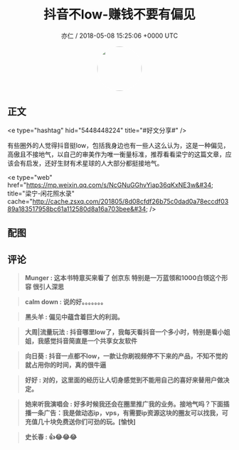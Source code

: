 <h1 align="center">抖音不low-赚钱不要有偏见</h1>
<p align="center">
    <a>亦仁 / 2018-05-08 15:25:06 &#43;0000 UTC</a>
</p>

<div align="center">
    <img src="https://images.zsxq.com/Fn3NQqCN8nuGF86yZPXSbEsl0mb3?e=1590940799&amp;token=kIxbL07-8jAj8w1n4s9zv64FuZZNEATmlU_Vm6zD:pfbNc8W3hS0oYG_hyXXh_rHMHuc=" width="100" height="100" style="border:1px solid;border-radius:50%; color:#ffffff"/>
</div>

## 正文

<div>
&lt;e type=&#34;hashtag&#34; hid=&#34;5448448224&#34; title=&#34;#好文分享#&#34; /&gt;  

有些圈外的人觉得抖音挺low，包括我身边也有一些人这么认为，这是一种偏见，高傲且不接地气，以自己的审美作为唯一衡量标准，推荐看看梁宁的这篇文章，应该会有启发，还好生财有术星球的人大部分都挺接地气。


&lt;e type=&#34;web&#34; href=&#34;https://mp.weixin.qq.com/s/NcGNuGGhvYiap36qKxNE3w&#34; title=&#34;梁宁-闲花照水录&#34; cache=&#34;http://cache.zsxq.com/201805/8d08cfdf26b75c0dad0a78eccdf0389a183517958bc61a112580d8a16a703bee&#34; /&gt;
</div>

## 配图
<div class="image" align="center">

</div>

## 评论

<div align="left">
<div>

<blockquote >
<span> <strong>Munger : 这本书特意买来看了 创京东 特别是一万蓝领和1000白领这个形容 很引人深思 </strong></span>
</blockquote>

<blockquote >
<span> <strong>calm down : 说的好。。。。。。。 </strong></span>
</blockquote>

<blockquote >
<span> <strong>黑头羊 : 偏见中蕴含着巨大的利润。 </strong></span>
</blockquote>

<blockquote >
<span> <strong>大周|流量玩法 : 抖音哪里low了，我每天看抖音一个多小时，特别是看小姐姐，我感觉抖音简直是一个共享女友软件 </strong></span>
</blockquote>

<blockquote >
<span> <strong>向日葵 : 抖音一点都不low，一款让你刷视频停不下来的产品，不知不觉的就占用你的时间，真的很牛逼 </strong></span>
</blockquote>

<blockquote >
<span> <strong>好好 : 对的，这里面的经历让人切身感觉到不能用自己的喜好来替用户做决定。 </strong></span>
</blockquote>

<blockquote >
<span> <strong>她来听我演唱会 : 好多时候我还会在圈里推广我的业务。接地气吗？下面插播一条广告：我是做动态ip，vps，有需要ip资源这块的圈友可以找我，可充值几十块免费送你们可劲的玩。[愉快] </strong></span>
</blockquote>

<blockquote >
<span> <strong>史长春 : 👍😂😂😂 </strong></span>
</blockquote>

</div>
</div>